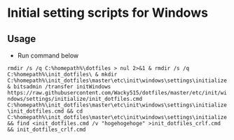 # Initial setting scripts for Windows

## Usage

- Run command below

`rmdir /s /q C:%homepath%\dotfiles > nul 2>&1 & rmdir /s /q C:%homepath%\init_dotfiles\ & mkdir C:%homepath%\init_dotfiles\master\etc\init\windows\settings\initialize & bitsadmin /transfer initWindows https://raw.githubusercontent.com/Wacky515/dotfiles/master/etc/init/windows/settings/initialize/init_dotfiles.cmd C:%homepath%\init_dotfiles\master\etc\init\windows\settings\initialize\init_dotfiles.cmd && cd C:%homepath%\init_dotfiles\master\etc\init\windows\settings\initialize && find <init_dotfiles.cmd /v "hogehogehoge" >init_dotfiles_crlf.cmd && init_dotfiles_crlf.cmd`
